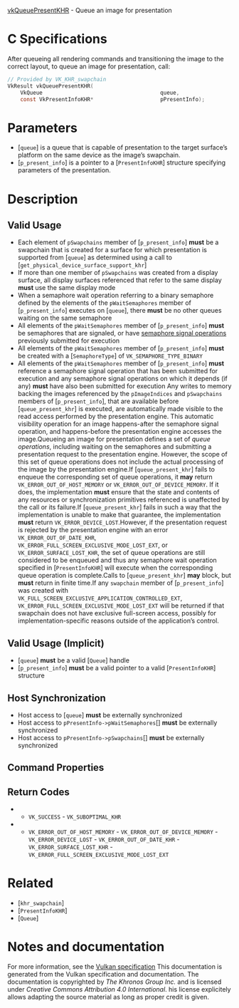 [vkQueuePresentKHR](https://www.khronos.org/registry/vulkan/specs/1.3-extensions/man/html/vkQueuePresentKHR.html) - Queue an image for presentation

# C Specifications
After queueing all rendering commands and transitioning the image to the
correct layout, to queue an image for presentation, call:
```c
// Provided by VK_KHR_swapchain
VkResult vkQueuePresentKHR(
    VkQueue                                     queue,
    const VkPresentInfoKHR*                     pPresentInfo);
```

# Parameters
- [`queue`] is a queue that is capable of presentation to the target surface’s platform on the same device as the image’s swapchain.
- [`p_present_info`] is a pointer to a [`PresentInfoKHR`] structure specifying parameters of the presentation.

# Description
## Valid Usage
-    Each element of `pSwapchains` member of [`p_present_info`] **must**  be a swapchain that is created for a surface for which presentation is supported from [`queue`] as determined using a call to [`get_physical_device_surface_support_khr`]
-    If more than one member of `pSwapchains` was created from a display surface, all display surfaces referenced that refer to the same display  **must**  use the same display mode
-    When a semaphore wait operation referring to a binary semaphore defined by the elements of the `pWaitSemaphores` member of [`p_present_info`] executes on [`queue`], there  **must**  be no other queues waiting on the same semaphore
-    All elements of the `pWaitSemaphores` member of [`p_present_info`] **must**  be semaphores that are signaled, or have [semaphore signal operations](https://www.khronos.org/registry/vulkan/specs/1.3-extensions/html/vkspec.html#synchronization-semaphores-signaling) previously submitted for execution
-    All elements of the `pWaitSemaphores` member of [`p_present_info`] **must**  be created with a [`SemaphoreType`] of `VK_SEMAPHORE_TYPE_BINARY`
-    All elements of the `pWaitSemaphores` member of [`p_present_info`] **must**  reference a semaphore signal operation that has been submitted for execution and any semaphore signal operations on which it depends (if any)  **must**  have also been submitted for execution
Any writes to memory backing the images referenced by the
`pImageIndices` and `pSwapchains` members of [`p_present_info`],
that are available before [`queue_present_khr`] is executed, are
automatically made visible to the read access performed by the presentation
engine.
This automatic visibility operation for an image happens-after the semaphore
signal operation, and happens-before the presentation engine accesses the
image.Queueing an image for presentation defines a set of *queue operations*,
including waiting on the semaphores and submitting a presentation request to
the presentation engine.
However, the scope of this set of queue operations does not include the
actual processing of the image by the presentation engine.If [`queue_present_khr`] fails to enqueue the corresponding set of queue
operations, it  **may**  return `VK_ERROR_OUT_OF_HOST_MEMORY` or
`VK_ERROR_OUT_OF_DEVICE_MEMORY`.
If it does, the implementation  **must**  ensure that the state and contents of
any resources or synchronization primitives referenced is unaffected by the
call or its failure.If [`queue_present_khr`] fails in such a way that the implementation is
unable to make that guarantee, the implementation  **must**  return
`VK_ERROR_DEVICE_LOST`.However, if the presentation request is rejected by the presentation engine
with an error `VK_ERROR_OUT_OF_DATE_KHR`,
`VK_ERROR_FULL_SCREEN_EXCLUSIVE_MODE_LOST_EXT`,
or `VK_ERROR_SURFACE_LOST_KHR`, the set of queue operations are still
considered to be enqueued and thus any semaphore wait operation specified in
[`PresentInfoKHR`] will execute when the corresponding queue operation
is complete.Calls to [`queue_present_khr`] **may**  block, but  **must**  return in finite
time.If any `swapchain` member of [`p_present_info`] was created with
`VK_FULL_SCREEN_EXCLUSIVE_APPLICATION_CONTROLLED_EXT`,
`VK_ERROR_FULL_SCREEN_EXCLUSIVE_MODE_LOST_EXT` will be returned if that
swapchain does not have exclusive full-screen access, possibly for
implementation-specific reasons outside of the application’s control.
## Valid Usage (Implicit)
-  [`queue`] **must**  be a valid [`Queue`] handle
-  [`p_present_info`] **must**  be a valid pointer to a valid [`PresentInfoKHR`] structure

## Host Synchronization
- Host access to [`queue`] **must**  be externally synchronized
- Host access to `pPresentInfo->pWaitSemaphores`[]  **must**  be externally synchronized
- Host access to `pPresentInfo->pSwapchains`[]  **must**  be externally synchronized

## Command Properties
## Return Codes
*   - `VK_SUCCESS`  - `VK_SUBOPTIMAL_KHR` 
*   - `VK_ERROR_OUT_OF_HOST_MEMORY`  - `VK_ERROR_OUT_OF_DEVICE_MEMORY`  - `VK_ERROR_DEVICE_LOST`  - `VK_ERROR_OUT_OF_DATE_KHR`  - `VK_ERROR_SURFACE_LOST_KHR`  - `VK_ERROR_FULL_SCREEN_EXCLUSIVE_MODE_LOST_EXT`

# Related
- [`khr_swapchain`]
- [`PresentInfoKHR`]
- [`Queue`]

# Notes and documentation
For more information, see the [Vulkan specification](https://www.khronos.org/registry/vulkan/specs/1.3-extensions/html/vkspec.html)
This documentation is generated from the Vulkan specification and documentation.
The documentation is copyrighted by *The Khronos Group Inc.* and is licensed under *Creative Commons Attribution 4.0 International*.
his license explicitely allows adapting the source material as long as proper credit is given.
        